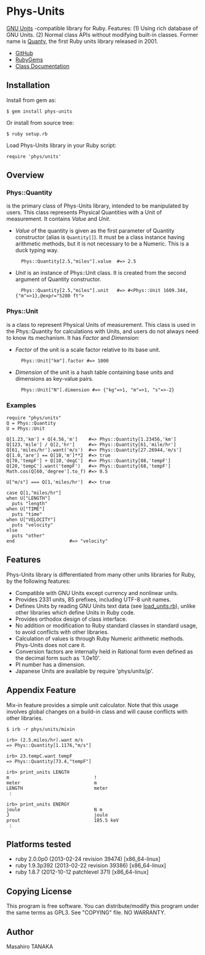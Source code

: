 # Phys-Units

[GNU Units](http://www.gnu.org/software/units/) -compatible library for Ruby.
Features: (1) Using rich database of GNU Units.
(2) Normal class APIs without modifying built-in classes.
Former name is [Quanty](http://narray.rubyforge.org/quanty/quanty-en.html),
the first Ruby units library released in 2001.

* [GitHub](https://github.com/masa16/phys-units)
* [RubyGems](https://rubygems.org/gems/phys-units)
* [Class Documentation](http://rubydoc.info/gems/phys-units/frames/)

## Installation

Install from gem as:

    $ gem install phys-units

Or install from source tree:

    $ ruby setup.rb

Load Phys-Units library in your Ruby script:

    require 'phys/units'

## Overview

### Phys::Quantity
is the primary class of Phys-Units library, intended to be manipulated by users.
This class represents Physical Quantities with a Unit of measurement.
It contains *Value* and *Unit*.

* *Value* of the quantity is given as the first parameter of
  Quantity constructor (alias is `Quantity[]`).
  It must be a class instance having arithmetic methods,
  but it is not necessary to be a Numeric.
  This is a duck typing way.

        Phys::Quantity[2.5,"miles"].value  #=> 2.5

* *Unit* is an instance of Phys::Unit class.
  It is created from the second argument of Quantity constructor.

        Phys::Quantity[2.5,"miles"].unit   #=> #<Phys::Unit 1609.344,{"m"=>1},@expr="5280 ft">

### Phys::Unit
is a class to represent Physical Units of measurement.
This class is used in the Phys::Quantity for calculations with Units,
and users do not always need to know its mechanism.
It has *Factor* and *Dimension*:

* *Factor* of the unit is a scale factor relative to its base unit.

        Phys::Unit["km"].factor #=> 1000

* *Dimension* of the unit
  is a hash table containing base units and dimensions as key-value pairs.

        Phys::Unit["N"].dimension #=> {"kg"=>1, "m"=>1, "s"=>-2}

### Examples

    require "phys/units"
    Q = Phys::Quantity
    U = Phys::Unit

    Q[1.23,'km'] + Q[4.56,'m']    #=> Phys::Quantity[1.23456,'km']
    Q[123,'mile'] / Q[2,'hr']     #=> Phys::Quantity[61,'mile/hr']
    Q[61,'miles/hr'].want('m/s')  #=> Phys::Quantity[27.26944,'m/s']
    Q[1.0,'are'] == Q[10,'m']**2  #=> true
    Q[70,'tempF'] + Q[10,'degC']  #=> Phys::Quantity[88,'tempF']
    Q[20,'tempC'].want('tempF')   #=> Phys::Quantity[68,'tempF']
    Math.cos(Q[60,'degree'].to_f) #=> 0.5

    U["m/s"] === Q[1,'miles/hr']  #=> true

    case Q[1,"miles/hr"]
    when U["LENGTH"]
      puts "length"
    when U["TIME"]
      puts "time"
    when U["VELOCITY"]
      puts "velocity"
    else
      puts "other"
    end                    #=> "velocity"

## Features

Phys-Units library is differentiated from many other units libraries for Ruby,
by the following features:

* Compatible with GNU Units except currency and nonlinear units.
* Provides 2331 units, 85 prefixes, including UTF-8 unit names.
* Defines Units by reading GNU Units text data
  (see [load_units.rb](https://github.com/masa16/phys-units/blob/master/lib/phys/units/load_units.rb)),
  unlike other libraries which define Units in Ruby code.
* Provides orthodox design of class interface.
* No addition or modification to Ruby standard classes in standard usage,
  to avoid conflicts with other libraries.
* Calculation of values is through Ruby Numeric arithmetic methods.
  Phys-Units does not care it.
* Conversion factors are internally held in Rational form even
  defined as the decimal form such as `1.0e10'.
* PI number has a dimension.
* Japanese Units are available by require 'phys/units/jp'.

## Appendix Feature

Mix-in feature provides a simple unit calculator.
Note that this usage involves global changes on a build-in class and will cause conflicts with other libraries.

    $ irb -r phys/units/mixin

    irb> (2.5.miles/hr).want m/s
    => Phys::Quantity[1.1176,"m/s"]

    irb> 23.tempC.want tempF
    => Phys::Quantity[73.4,"tempF"]

    irb> print_units LENGTH
    m                               !
    meter                           m
    LENGTH                          meter
     :

    irb> print_units ENERGY
    joule                           N m
    J                               joule
    prout                           185.5 keV
     :

## Platforms tested

* ruby 2.0.0p0 (2013-02-24 revision 39474) [x86_64-linux]
* ruby 1.9.3p392 (2013-02-22 revision 39386) [x86_64-linux]
* ruby 1.8.7 (2012-10-12 patchlevel 371) [x86_64-linux]

## Copying License

This program is free software.
You can distribute/modify this program
under the same terms as GPL3.
See "COPYING" file.
NO WARRANTY.

## Author

Masahiro TANAKA
